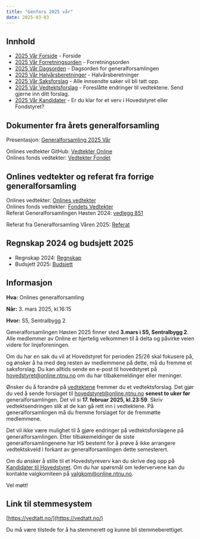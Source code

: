 ```yaml
---
title: "Genfors 2025 vår"
date: 2025-03-03
---
```


## Innhold

- [2025 Vår Forside](/generalforsamlingen/genfors2025v) - Forside
- [2025 Vår Forretningsorden](/generalforsamlingen/genfors2025v/forretningsorden) - Forretningsorden
- [2025 Vår Dagsorden](/generalforsamlingen/genfors2025v/dagsorden) - Dagsorden for generalforsamlingen
- [2025 Vår Halvårsberetninger](/generalforsamlingen/genfors2025v/aarsberetninger) - Halvårsberetninger
- [2025 Vår Saksforslag](/generalforsamlingen/genfors2025v/saksforslag) - Alle innsendte saker vil bli tatt opp.
- [2025 Vår Vedtektsforslag](/generalforsamlingen/genfors2025v/vedtekstforslag) - Foreslåtte endringer til vedtektene. Send gjerne inn ditt forslag.
- [2025 Vår Kandidater](/generalforsamlingen/genfors2025v/valg) - Er du klar for et verv i Hovedstyret eller Fondstyret?

## Dokumenter fra årets generalforsamling

Presentasjon: [Generalforsamling 2025 Vår](https://docs.google.com/presentation/d/1oOk3tX0apysQ3rkem1Q48V9zHd-uFPHXheDzIqJnKsY/edit?usp=sharing)

Onlines vedtekter GitHub: [Vedtekter Online](https://github.com/dotkom/Onlines_Vedtekter/blob/master/vedtekter.adoc)  
Onlines fonds vedtekter: [Vedtekter Fondet](https://github.com/dotkom/Onlines_Fond_Vedtekter/blob/master/vedtekter.adoc)

## Onlines vedtekter og referat fra forrige generalforsamling

Onlines vedtekter: [Onlines vedtekter](https://github.com/dotkom/Onlines_Fond_Vedtekter/blob/master/vedtekter.adoc)  
Onlines fonds vedtekter: [Fondets Vedtekter](https://github.com/dotkom/Onlines_Fond_Vedtekter/blob/master/vedtekter.adoc)  
Referat Generalforsamlingen Høsten 2024: [vedlegg 851](/attachments/851-Referat_Onlines_generalforsamling_H2024.pdf)

Referat fra Generalforsamling Våren 2025: [Referat](/attachments/Referat-Onlines-generalforsamling-V2025-signert.pdf)

## Regnskap 2024 og budsjett 2025

- Regnskap 2024: [Regnskap](https://docs.google.com/spreadsheets/d/1w_zzaSEao8GHe1Dv-5eYl3psYHemNigsDkdfSZYzR4s/edit?usp=sharing)
- Budsjett 2025: [Budsjett](https://docs.google.com/spreadsheets/d/1A9JnuHbZ0hZxJACuQ_WWHXLQQR4AV9iY3BccLnROTEw/edit?gid=1647721186#gid=1647721186)

## Informasjon

**Hva:** Onlines generalforsamling

**Når:** 3. mars 2025, kl.16:15

**Hvor:** S5, Sentralbygg 2

Generalforsamlingen Høsten 2025 finner sted **3.mars i S5, Sentralbygg 2**. Alle medlemmer av Online er hjertelig velkommen til å delta og påvirke veien videre for linjeforeningen.

Om du har en sak du vil at Hovedstyret for perioden 25/26 skal fokusere på, og ønsker å ha med deg resten av medlemmene på dette, må du fremme et saksforslag. Du kan alltids sende en e-post til hovedstyret på [hovedstyret@online.ntnu.no](mailto:hovedstyret@online.ntnu.no) om du har tilbakemeldinger eller meninger.

Ønsker du å forandre på [vedtektene](https://github.com/dotkom/Onlines_Vedtekter/blob/master/vedtekter.pdf) fremmer du et vedtektsforslag. Det gjør du ved å sende forslaget til [hovedstyret@online.ntnu.no](mailto:hovedstyret@online.ntnu.no) **senest to uker før** generalforsamlingen. Det vil si **17. februar 2025, kl.23:59**. Skriv vedtektsendringen slik at de kan gå rett inn i vedtektene. På generalforsamlingen må du fremme forslaget for de fremmøtte medlemmene.

Det vil ikke være mulighet til å gjøre endringer på vedtektsforslagene på generalforsamlingen. Etter tilbakemeldinger de siste generalforsamlingenene har HS bestemt for å prøve å ikke arrangere vedtektskveld i forkant av generalforsamlingen dette semesterert.

Om du ønsker å stille til et Hovedstyreverv kan du skrive deg opp på [Kandidater til Hovedstyret](/generalforsamlingen/genfors2025v/valg). Om du har spørsmål om ledervervene kan du kontakte valgkomiteen på [valgkom@online.ntnu.no](mailto:valgkom@online.ntnu.no).

Vel møtt!

## Link til stemmesystem

[https://vedtatt.no/](https://vedtatt.no/)

Du må være tilstede for å ha stemmerett og kunne bli stemmeberettiget.
